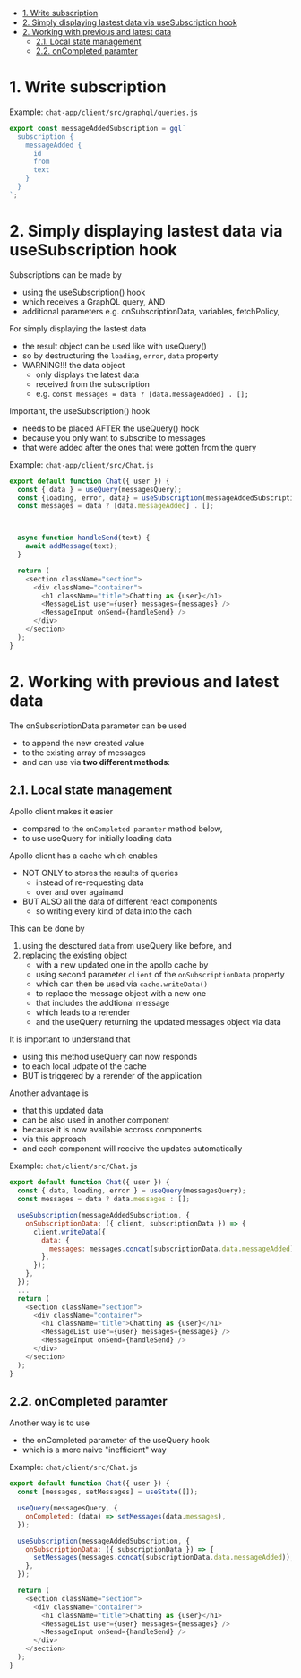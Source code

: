 - [1. Write subscription](#1-write-subscription)
- [2. Simply displaying lastest data via useSubscription hook](#2-simply-displaying-lastest-data-via-usesubscription-hook)
- [2. Working with previous and latest data](#2-working-with-previous-and-latest-data)
  - [2.1. Local state management](#21-local-state-management)
  - [2.2. onCompleted paramter](#22-oncompleted-paramter)

# 1. Write subscription

Example: `chat-app/client/src/graphql/queries.js`

```javascript
export const messageAddedSubscription = gql`
  subscription {
    messageAdded {
      id
      from
      text
    }
  }
`;
```

# 2. Simply displaying lastest data via useSubscription hook

Subscriptions can be made by

- using the useSubscription() hook
- which receives a GraphQL query, AND
- additional parameters e.g. onSubscriptionData, variables, fetchPolicy,

For simply displaying the lastest data

- the result object can be used like with useQuery()
- so by destructuring the `loading`, `error`, `data` property
- WARNING!!! the data object
  - only displays the latest data
  - received from the subscription
  - e.g. `const messages = data ? [data.messageAdded] . [];`

Important, the useSubscription() hook

- needs to be placed AFTER the useQuery() hook
- because you only want to subscribe to messages
- that were added after the ones that were gotten from the query

Example: `chat-app/client/src/Chat.js`

```javascript
export default function Chat({ user }) {
  const { data } = useQuery(messagesQuery);
  const {loading, error, data} = useSubscription(messageAddedSubscription);
  const messages = data ? [data.messageAdded] . [];



  async function handleSend(text) {
    await addMessage(text);
  }

  return (
    <section className="section">
      <div className="container">
        <h1 className="title">Chatting as {user}</h1>
        <MessageList user={user} messages={messages} />
        <MessageInput onSend={handleSend} />
      </div>
    </section>
  );
}
```

# 2. Working with previous and latest data

The onSubscriptionData parameter can be used

- to append the new created value
- to the existing array of messages
- and can use via **two different methods**:

## 2.1. Local state management

Apollo client makes it easier

- compared to the `onCompleted paramter` method below,
- to use useQuery for initially loading data

Apollo client has a cache which enables

- NOT ONLY to stores the results of queries
  - instead of re-requesting data
  - over and over againand
- BUT ALSO all the data of different react components
  - so writing every kind of data into the cach

This can be done by

1. using the desctured `data` from useQuery like before, and
2. replacing the existing object
   - with a new updated one in the apollo cache by
   - using second parameter `client` of the `onSubscriptionData` property
   - which can then be used via `cache.writeData()`
   - to replace the message object with a new one
   - that includes the addtional message
   - which leads to a rerender
   - and the useQuery returning the updated messages object via data

It is important to understand that

- using this method useQuery can now responds
- to each local udpate of the cache
- BUT is triggered by a rerender of the application

Another advantage is

- that this updated data
- can be also used in another component
- because it is now available accross components
- via this approach
- and each component will receive the updates automatically

Example: `chat/client/src/Chat.js`

```javascript
export default function Chat({ user }) {
  const { data, loading, error } = useQuery(messagesQuery);
  const messages = data ? data.messages : [];

  useSubscription(messageAddedSubscription, {
    onSubscriptionData: ({ client, subscriptionData }) => {
      client.writeData({
        data: {
          messages: messages.concat(subscriptionData.data.messageAdded),
        },
      });
    },
  });
  ...
  return (
    <section className="section">
      <div className="container">
        <h1 className="title">Chatting as {user}</h1>
        <MessageList user={user} messages={messages} />
        <MessageInput onSend={handleSend} />
      </div>
    </section>
  );
}
```

## 2.2. onCompleted paramter

Another way is to use

- the onCompleted parameter of the useQuery hook
- which is a more naive "inefficient" way

Example: `chat/client/src/Chat.js`

```javascript
export default function Chat({ user }) {
  const [messages, setMessages] = useState([]);

  useQuery(messagesQuery, {
    onCompleted: (data) => setMessages(data.messages),
  });

  useSubscription(messageAddedSubscription, {
    onSubscriptionData: ({ subscriptionData }) => {
      setMessages(messages.concat(subscriptionData.data.messageAdded));
    },
  });

  return (
    <section className="section">
      <div className="container">
        <h1 className="title">Chatting as {user}</h1>
        <MessageList user={user} messages={messages} />
        <MessageInput onSend={handleSend} />
      </div>
    </section>
  );
}
```

```

```
